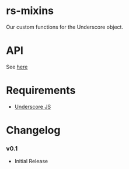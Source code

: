 # rs-mixins
Our custom functions for the Underscore object.


# API
See [here](https://github.com/pointofpresence/rs-mixins/blob/master/API.md)


# Requirements
* [Underscore JS](http://underscorejs.org/)


# Changelog
### v0.1 

* Initial Release